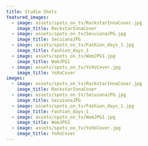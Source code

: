```yaml
---
title: Studio Shots
featured_images:
  - image: assets/spots_on_tv/RockstarInnaCover.jpg
    image_title: RockstarInnaCover
  - image: assets/spots_on_tv/SecuianaJPG.jpg
    image_title: SecuianaJPG
  - image: assets/spots_on_tv/Fashion_days_1.jpg
    image_title: Fashion_days_1
  - image: assets/spots_on_tv/WomJPG1.jpg
    image_title: WomJPG1
  - image: assets/spots_on_tv/YoXoCover.jpg
    image_title: YoXoCover
images:
  - image: assets/spots_on_tv/RockstarInnaCover.jpg
    image_title: RockstarInnaCover
  - image: assets/spots_on_tv/SecuianaJPG.jpg
    image_title: SecuianaJPG
  - image: assets/spots_on_tv/Fashion_days_1.jpg
    image_title: Fashion_days_1
  - image: assets/spots_on_tv/WomJPG1.jpg
    image_title: WomJPG1
  - image: assets/spots_on_tv/YoXoCover.jpg
    image_title: YoXoCover
---
```

